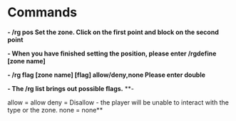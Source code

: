 # Commands

**- /rg pos
Set the zone.
Click on the first point and block on the second point**

**- When you have finished setting the position, please enter /rgdefine [zone name]**

**- /rg flag [zone name] [flag] allow/deny,none Please enter double**

**- The /rg list brings out possible flags.**
**-

allow = allow
deny = Disallow - the player will be unable to interact with the type or the zone.
none = none**
